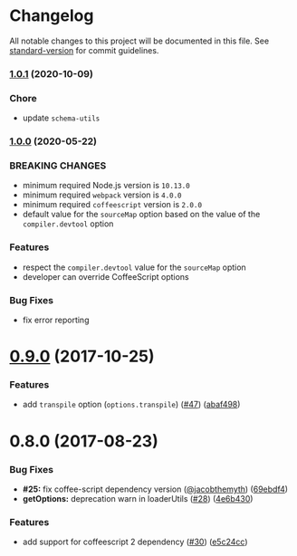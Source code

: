 # Changelog

All notable changes to this project will be documented in this file. See [standard-version](https://github.com/conventional-changelog/standard-version) for commit guidelines.

### [1.0.1](https://github.com/webpack-contrib/coffee-loader/compare/v1.0.0...v1.0.1) (2020-10-09)

### Chore

* update `schema-utils`

### [1.0.0](https://github.com/webpack-contrib/coffee-loader/compare/v0.9.0...v1.0.0) (2020-05-22)

### BREAKING CHANGES

* minimum required Node.js version is `10.13.0`
* minimum required `webpack` version is `4.0.0`
* minimum required `coffeescript` version is `2.0.0`
* default value for the `sourceMap` option based on the value of the `compiler.devtool` option

### Features

* respect the `compiler.devtool` value for the `sourceMap` option
* developer can override CoffeeScript options

### Bug Fixes

* fix error reporting

<a name="0.9.0"></a>
# [0.9.0](https://github.com/webpack-contrib/coffee-loader/compare/v0.8.0...v0.9.0) (2017-10-25)


### Features

* add `transpile` option (`options.transpile`) ([#47](https://github.com/webpack-contrib/coffee-loader/issues/47)) ([abaf498](https://github.com/webpack-contrib/coffee-loader/commit/abaf498))



<a name="0.8.0"></a>
# 0.8.0 (2017-08-23)


### Bug Fixes

* **#25:** fix coffee-script dependency version ([@jacobthemyth](https://github.com/jacobthemyth)) ([69ebdf4](https://github.com/webpack-contrib/coffee-loader/commit/69ebdf4))
* **getOptions:** deprecation warn in loaderUtils ([#28](https://github.com/webpack-contrib/coffee-loader/issues/28)) ([4e6b430](https://github.com/webpack-contrib/coffee-loader/commit/4e6b430))


### Features

* add support for coffeescript 2 dependency ([#30](https://github.com/webpack-contrib/coffee-loader/issues/30)) ([e5c24cc](https://github.com/webpack-contrib/coffee-loader/commit/e5c24cc))
